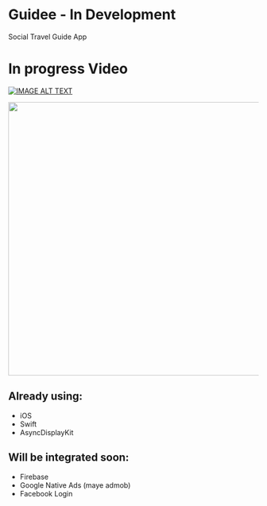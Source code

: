 # Guidee - In Development
Social Travel Guide App

# In progress Video

[![IMAGE ALT TEXT](http://img.youtube.com/vi/l7-Xi-D-U0Y/0.jpg)](http://www.youtube.com/watch?v=l7-Xi-D-U0Y "22/10/2016")

<img src="./Other/earlyplan.png" height="550">

## Already using:
- iOS
- Swift
- AsyncDisplayKit

## Will be integrated soon:
- Firebase
- Google Native Ads (maye admob)
- Facebook Login
